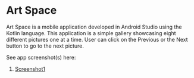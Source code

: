 # Art Space

Art Space is a mobile application developed in Android Studio using the Kotlin language.
This application is a simple gallery showcasing eight different pictures one at a time. User can click on the Previous or the Next button to go to the next picture.

See app screenshot(s) here:
1.  [Screenshot1](https://github.com/hanyazoya/ArtSpace/blob/main/screenshot/app_screenshot_1.png)
